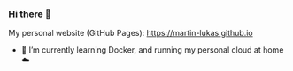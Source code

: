 ### Hi there 👋

My personal website (GitHub Pages): https://martin-lukas.github.io

- 🌱 I’m currently learning Docker, and running my personal cloud at home ☁️
